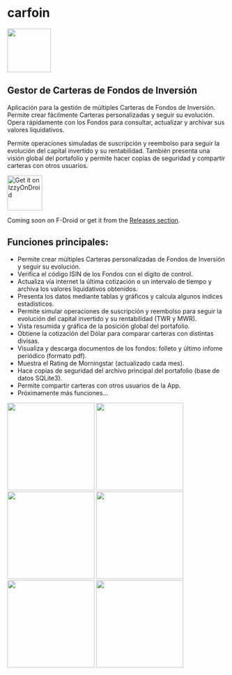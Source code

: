# carfoin

<img src="https://raw.githubusercontent.com/Webierta/carfoin/main/fastlane/metadata/android/en-US/images/icon.png" width="100">

## Gestor de Carteras de Fondos de Inversión

Aplicación para la gestión de múltiples Carteras de Fondos de Inversión. Permite crear fácilmente
Carteras personalizadas y seguir su evolución. Opera rápidamente con los Fondos para consultar,
actualizar y archivar sus valores liquidativos.

Permite operaciones simuladas de suscripción y reembolso para seguir la evolución del capital
invertido y su rentabilidad. También presenta una visión global del portafolio y permite hacer
copias de seguridad y compartir carteras con otros usuarios.

[<img src="https://gitlab.com/IzzyOnDroid/repo/-/raw/master/assets/IzzyOnDroid.png"
     alt="Get it on IzzyOnDroid"
     height="80">](https://apt.izzysoft.de/fdroid/index/apk/com.github.webierta.carfoin)

Coming soon on F-Droid or get it from the [Releases section](https://github.com/Webierta/carfoin/releases/latest).

## Funciones principales:

* Permite crear múltiples Carteras personalizadas de Fondos de Inversión y seguir su
  evolución.</li><li>Verifica el código ISIN de los Fondos con el dígito de control.
* Actualiza vía internet la última cotización o un intervalo de tiempo y archiva los valores
  liquidativos obtenidos.
* Presenta los datos mediante tablas y gráficos y calcula algunos índices estadísticos.
* Permite simular operaciones de suscripción y reembolso para seguir la evolución del capital
  invertido y su rentabilidad (TWR y MWR).
* Vista resumida y gráfica de la posición global del portafolio.
* Obtiene la cotización del Dólar para comparar carteras con distintas divisas.
* Visualiza y descarga documentos de los fondos: folleto y último infome periódico (formato pdf).
* Muestra el Rating de Morningstar (actualizado cada mes).
* Hace copias de seguridad del archivo principal del portafolio (base de datos SQLite3).
* Permite compartir carteras con otros usuarios de la App.
* Próximamente más funciones...

<img src="https://raw.githubusercontent.com/Webierta/carfoin/main/fastlane/metadata/android/en-US/images/phoneScreenshots/screenshot_1.png" width="200"> <img src="https://raw.githubusercontent.com/Webierta/carfoin/main/fastlane/metadata/android/en-US/images/phoneScreenshots/screenshot_2.png" width="200"> <img src="https://raw.githubusercontent.com/Webierta/carfoin/main/fastlane/metadata/android/en-US/images/phoneScreenshots/screenshot_3.png" width="200"> <img src="https://raw.githubusercontent.com/Webierta/carfoin/main/fastlane/metadata/android/en-US/images/phoneScreenshots/screenshot_4.png" width="200"> <img src="https://raw.githubusercontent.com/Webierta/carfoin/main/fastlane/metadata/android/en-US/images/phoneScreenshots/screenshot_5.png" width="200"> <img src="https://raw.githubusercontent.com/Webierta/carfoin/main/fastlane/metadata/android/en-US/images/phoneScreenshots/screenshot_6.png" width="200">
